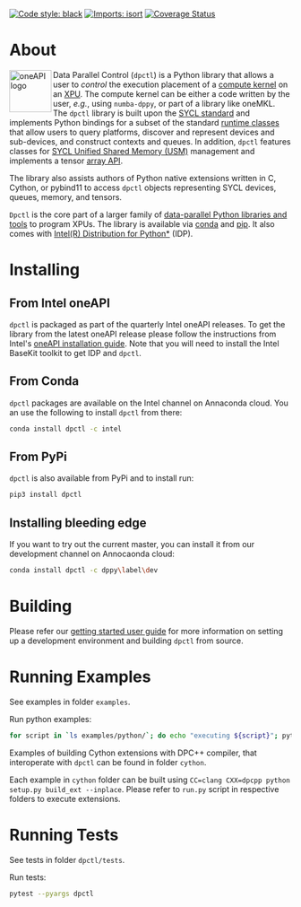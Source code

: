 [![Code style: black](https://img.shields.io/badge/code%20style-black-000000.svg)](https://github.com/psf/black)
[![Imports: isort](https://img.shields.io/badge/%20imports-isort-%231674b1?style=flat&labelColor=ef8336)](https://pycqa.github.io/isort/)
[![Coverage Status](https://coveralls.io/repos/github/IntelPython/dpctl/badge.svg?branch=master)](https://coveralls.io/github/IntelPython/dpctl?branch=master)

About
=====

<img align="left" src="https://spec.oneapi.io/oneapi-logo-white-scaled.jpg" alt="oneAPI logo" width="75"/>

Data Parallel Control (`dpctl`) is a Python library that allows a user to *control* the execution placement of 
a [compute kernel](https://en.wikipedia.org/wiki/Compute_kernel) on an [XPU](https://www.intel.com/content/www/us/en/newsroom/news/xpu-vision-oneapi-server-gpu.html).
The compute kernel can be either a code written by the user, *e.g.*, using `numba-dppy`, or part of a library like oneMKL.
The `dpctl` library is built upon the [SYCL standard](https://www.khronos.org/sycl/) and implements Python bindings for a subset of the
standard [runtime classes](https://www.khronos.org/registry/SYCL/specs/sycl-2020/html/sycl-2020.html#_sycl_runtime_classes)
that allow users to query platforms, discover and represent devices and sub-devices, and construct contexts and queues. 
In addition, `dpctl` features classes for [SYCL Unified Shared Memory (USM)](https://link.springer.com/chapter/10.1007/978-1-4842-5574-2_6)
management and implements a tensor [array API](https://data-apis.org/array-api/latest/). 

The library also assists authors of Python native extensions written in C, Cython, or pybind11 to access `dpctl` objects 
representing SYCL devices, queues, memory, and tensors.

`Dpctl` is the core part of a larger family of 
[data-parallel Python libraries and tools](https://www.intel.com/content/www/us/en/developer/tools/oneapi/distribution-for-python.html) 
to program XPUs. The library is available via [conda](https://anaconda.org/intel/dpctl) and [pip](https://pypi.org/project/dpctl/).
It also comes with [Intel(R) Distribution for Python*](https://software.intel.com/content/www/us/en/develop/tools/oneapi/components/distribution-for-python.html) (IDP).

Installing
==========

From Intel oneAPI
-----------------

`dpctl` is packaged as part of the quarterly Intel oneAPI releases. To get the library from the latest
oneAPI release please follow the instructions from Intel's
[oneAPI installation guide](https://www.intel.com/content/www/us/en/developer/articles/guide/installation-guide-for-oneapi-toolkits.html).
Note that you will need to install the Intel BaseKit toolkit to get IDP and `dpctl`.

From Conda
----------

`dpctl` packages are available on the Intel channel on Annaconda cloud. You an use the following to install `dpctl` from there:

```bash
conda install dpctl -c intel
```

From PyPi
---------

`dpctl` is also available from PyPi and to install run:

```bash
pip3 install dpctl
```

Installing bleeding edge
------------------------

If you want to try out the current master, you can install it from our development channel on Annocaonda cloud:

```bash
conda install dpctl -c dppy\label\dev
```

Building
========

Please refer our [getting started user guide](https://intelpython.github.io/dpctl) for more 
information on setting up a development environment and building `dpctl` from source.

Running Examples
================
See examples in folder `examples`.

Run python examples:
```bash
for script in `ls examples/python/`; do echo "executing ${script}"; python examples/python/${script}; done
```

Examples of building Cython extensions with DPC++ compiler, that interoperate
with `dpctl` can be found in folder `cython`.

Each example in `cython` folder can be built using
`CC=clang CXX=dpcpp python setup.py build_ext --inplace`.
Please refer to `run.py` script in respective folders to execute extensions.

Running Tests
=============
See tests in folder `dpctl/tests`.

Run tests:
```bash
pytest --pyargs dpctl
```
